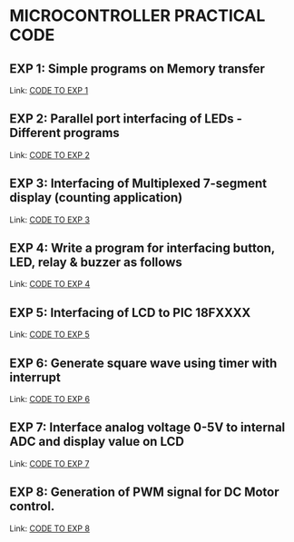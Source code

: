 # MICROCONTROLLER PRACTICAL CODE


## EXP 1: Simple programs on Memory transfer
Link: [CODE TO EXP 1](https://github.com/practicalte/micro/blob/main/exp1.c)

## EXP 2: Parallel port interfacing of LEDs - Different programs
Link: [CODE TO EXP 2](https://github.com/practicalte/micro/blob/main/exp2.c)

## EXP 3: Interfacing of Multiplexed 7-segment display (counting application)
Link: [CODE TO EXP 3](https://github.com/practicalte/micro/blob/main/exp3.c)

## EXP 4: Write a program for interfacing button, LED, relay & buzzer as follows
Link: [CODE TO EXP 4](https://github.com/practicalte/micro/blob/main/exp4.c)

## EXP 5: Interfacing of LCD to PIC 18FXXXX
Link: [CODE TO EXP 5](https://github.com/practicalte/micro/blob/main/exp5.c)

## EXP 6: Generate square wave using timer with interrupt
Link: [CODE TO EXP 6](https://github.com/practicalte/micro/blob/main/exp6.c)

## EXP 7: Interface analog voltage 0-5V to internal ADC and display value on LCD
Link: [CODE TO EXP 7](https://github.com/practicalte/micro/blob/main/exp7.c)

## EXP 8: Generation of PWM signal for DC Motor control.
Link: [CODE TO EXP 8](https://github.com/practicalte/micro/blob/main/exp8.c)
